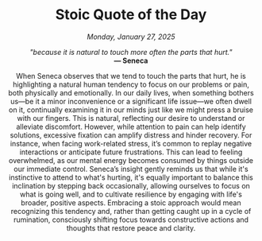 <h1 align="center">Stoic Quote of the Day</h1>
<p align="center"><em>Monday, January 27, 2025</em></p>
<p align="center">
    <em>"because it is natural to touch more often the parts that hurt."</em><br>
    <strong>— Seneca</strong>
</p>

<p align="center" style="max-width:600px;margin:0 auto;">
    When Seneca observes that we tend to touch the parts that hurt, he is highlighting a natural human tendency to focus on our problems or pain, both physically and emotionally. In our daily lives, when something bothers us—be it a minor inconvenience or a significant life issue—we often dwell on it, continually examining it in our minds just like we might press a bruise with our fingers. This is natural, reflecting our desire to understand or alleviate discomfort. However, while attention to pain can help identify solutions, excessive fixation can amplify distress and hinder recovery. For instance, when facing work-related stress, it’s common to replay negative interactions or anticipate future frustrations. This can lead to feeling overwhelmed, as our mental energy becomes consumed by things outside our immediate control. Seneca’s insight gently reminds us that while it's instinctive to attend to what's hurting, it's equally important to balance this inclination by stepping back occasionally, allowing ourselves to focus on what is going well, and to cultivate resilience by engaging with life's broader, positive aspects. Embracing a stoic approach would mean recognizing this tendency and, rather than getting caught up in a cycle of rumination, consciously shifting focus towards constructive actions and thoughts that restore peace and clarity.
</p>
